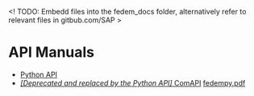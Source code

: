 <! TODO: Embedd files into the fedem_docs folder, alternatively refer to relevant files in gitbub.com/SAP  >

# API Manuals
 * [Python API](fedem_docs%2FPythonAPI.pdf)
 * [_[Deprecated and replaced by the Python API]_ ComAPI](fedem_docs%2FComAPI.pdf)
[fedempy.pdf](tutorial_references%2Ffedempy.pdf)